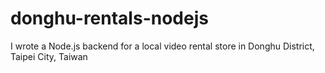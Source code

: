 # donghu-rentals-nodejs
I wrote a Node.js backend for a local video rental store in Donghu District, Taipei City, Taiwan
